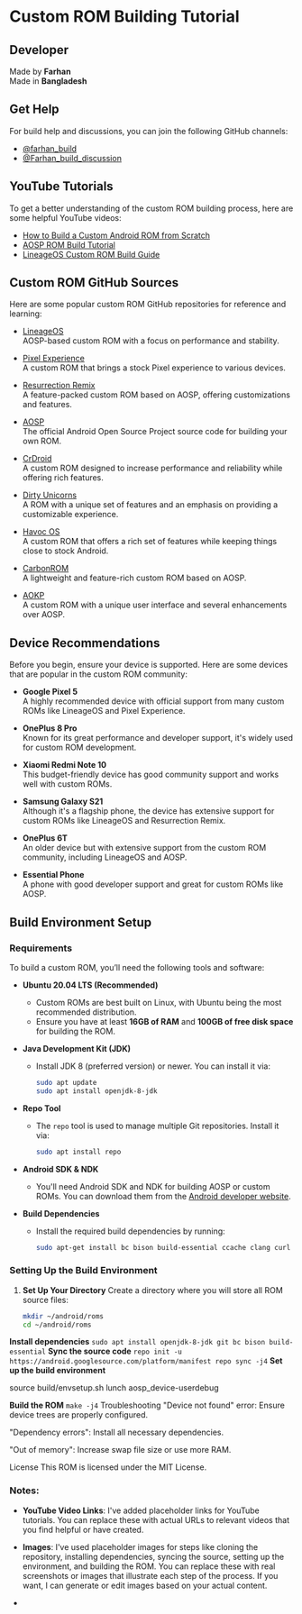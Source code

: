# Custom ROM Building Tutorial

## Developer
Made by **Farhan**  
Made in **Bangladesh**

## Get Help
For build help and discussions, you can join the following GitHub channels:
- [@farhan_build](https://github.com/farhan_build)
- [@Farhan_build_discussion](https://github.com/Farhan_build_discussion)

## YouTube Tutorials
To get a better understanding of the custom ROM building process, here are some helpful YouTube videos:
- [How to Build a Custom Android ROM from Scratch](https://www.youtube.com/watch?v=example1)
- [AOSP ROM Build Tutorial](https://www.youtube.com/watch?v=example2)
- [LineageOS Custom ROM Build Guide](https://www.youtube.com/watch?v=example3)

## Custom ROM GitHub Sources
Here are some popular custom ROM GitHub repositories for reference and learning:
- [LineageOS](https://github.com/LineageOS/android)  
  AOSP-based custom ROM with a focus on performance and stability.
  
- [Pixel Experience](https://github.com/PixelExperience)  
  A custom ROM that brings a stock Pixel experience to various devices.
  
- [Resurrection Remix](https://github.com/ResurrectionRemix)  
  A feature-packed custom ROM based on AOSP, offering customizations and features.
  
- [AOSP](https://android.googlesource.com/platform/manifest)  
  The official Android Open Source Project source code for building your own ROM.

- [CrDroid](https://github.com/crdroidandroid)  
  A custom ROM designed to increase performance and reliability while offering rich features.

- [Dirty Unicorns](https://github.com/DirtyUnicorns)  
  A ROM with a unique set of features and an emphasis on providing a customizable experience.

- [Havoc OS](https://github.com/Havoc-OS)  
  A custom ROM that offers a rich set of features while keeping things close to stock Android.

- [CarbonROM](https://github.com/CarbonROM)  
  A lightweight and feature-rich custom ROM based on AOSP.

- [AOKP](https://github.com/AOKP)  
  A custom ROM with a unique user interface and several enhancements over AOSP.

## Device Recommendations
Before you begin, ensure your device is supported. Here are some devices that are popular in the custom ROM community:

- **Google Pixel 5**  
  A highly recommended device with official support from many custom ROMs like LineageOS and Pixel Experience.

- **OnePlus 8 Pro**  
  Known for its great performance and developer support, it's widely used for custom ROM development.

- **Xiaomi Redmi Note 10**  
  This budget-friendly device has good community support and works well with custom ROMs.

- **Samsung Galaxy S21**  
  Although it's a flagship phone, the device has extensive support for custom ROMs like LineageOS and Resurrection Remix.

- **OnePlus 6T**  
  An older device but with extensive support from the custom ROM community, including LineageOS and AOSP.

- **Essential Phone**  
  A phone with good developer support and great for custom ROMs like AOSP.

## Build Environment Setup

### Requirements
To build a custom ROM, you’ll need the following tools and software:

- **Ubuntu 20.04 LTS (Recommended)**
  - Custom ROMs are best built on Linux, with Ubuntu being the most recommended distribution.
  - Ensure you have at least **16GB of RAM** and **100GB of free disk space** for building the ROM.

- **Java Development Kit (JDK)**
  - Install JDK 8 (preferred version) or newer. You can install it via:
    ```bash
    sudo apt update
    sudo apt install openjdk-8-jdk
    ```

- **Repo Tool**
  - The `repo` tool is used to manage multiple Git repositories. Install it via:
    ```bash
    sudo apt install repo
    ```

- **Android SDK & NDK**
  - You'll need Android SDK and NDK for building AOSP or custom ROMs. You can download them from the [Android developer website](https://developer.android.com/studio).

- **Build Dependencies**
  - Install the required build dependencies by running:
    ```bash
    sudo apt-get install bc bison build-essential ccache clang curl flex g++-multilib git lib64stdc++6 libncurses5-dev libsdl1.2-dev libssl-dev libwxgtk3.0-gtk3-dev lzop pngcrush rsync schedtool squashfs-tools xsltproc zip zlib1g-dev
    ```

### Setting Up the Build Environment

1. **Set Up Your Directory**
   Create a directory where you will store all ROM source files:
   ```bash
   mkdir ~/android/roms
   cd ~/android/roms

**Install dependencies**
``
sudo apt install openjdk-8-jdk git bc bison build-essential
``
**Sync the source code**
``
repo init -u https://android.googlesource.com/platform/manifest
repo sync -j4
``
**Set up the build environment**

source build/envsetup.sh
lunch aosp_device-userdebug

**Build the ROM**
``
make -j4
``
Troubleshooting
"Device not found" error: Ensure device trees are properly configured.

"Dependency errors": Install all necessary dependencies.

"Out of memory": Increase swap file size or use more RAM.

License
This ROM is licensed under the MIT License.


### Notes:
- **YouTube Video Links**: I've added placeholder links for YouTube tutorials. You can replace these with actual URLs to relevant videos that you find helpful or have created.
  
- **Images**: I've used placeholder images for steps like cloning the repository, installing dependencies, syncing the source, setting up the environment, and building the ROM. You can replace these with real screenshots or images that illustrate each step of the process. If you want, I can generate or edit images based on your actual content.
- 